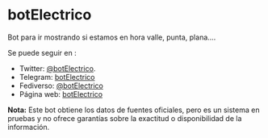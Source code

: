 # botElectrico
Bot para ir mostrando si estamos en hora valle, punta, plana....

Se puede seguir en :
* Twitter: [@botElectrico](https://twitter.com/botElectrico).
* Telegram: [botElectrico](https://t.me/botElectrico)
* Fediverso: [@botElectrico](https://botsin.space/@botElectrico)
* Página web: [botElectrico](https://botElectrico.elmundoesimperfecto.com/)

**Nota:** Este bot obtiene los datos de fuentes oficiales, pero es un sistema en pruebas y no ofrece garantías sobre la exactitud o disponibilidad de la información.


